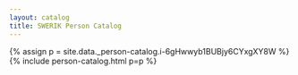 ```yaml
---
layout: catalog
title: SWERIK Person Catalog
---
```

{% assign p = site.data._person-catalog.i-6gHwwyb1BUBjy6CYxgXY8W %}
{% include person-catalog.html p=p %}

